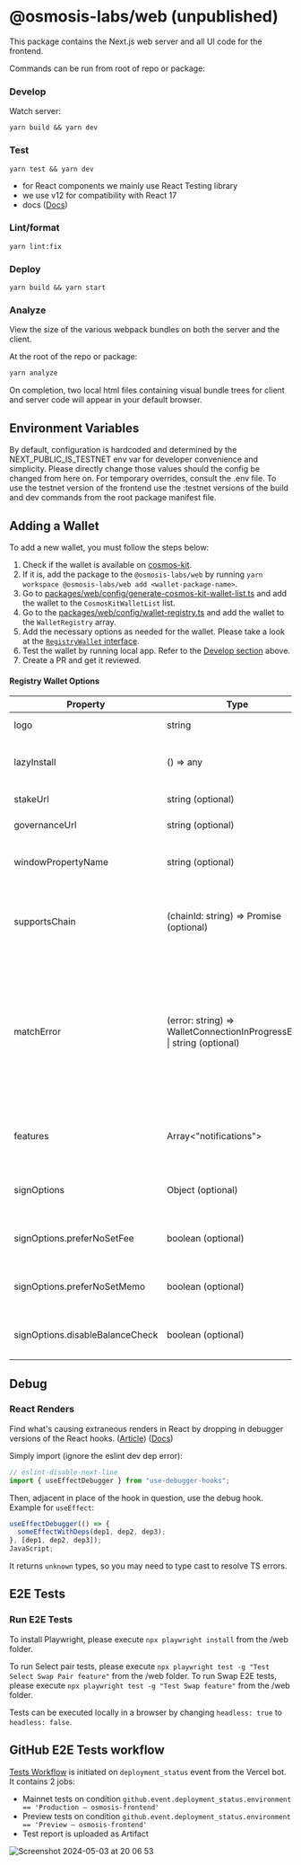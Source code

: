 # @osmosis-labs/web (unpublished)

This package contains the Next.js web server and all UI code for the frontend.

Commands can be run from root of repo or package:

### Develop

Watch server:

```
yarn build && yarn dev
```

### Test

```
yarn test && yarn dev
```

- for React components we mainly use React Testing library
- we use v12 for compatibility with React 17
- docs ([Docs](https://testing-library.com/docs/react-testing-library/intro/))

### Lint/format

```
yarn lint:fix
```

### Deploy

```
yarn build && yarn start
```

### Analyze

View the size of the various webpack bundles on both the server and the client.

At the root of the repo or package:

```bash
yarn analyze
```

On completion, two local html files containing visual bundle trees for client and server code will appear in your default browser.

## Environment Variables

By default, configuration is hardcoded and determined by the NEXT_PUBLIC_IS_TESTNET env var for developer convenience and simplicity. Please directly change those values should the config be changed from here on. For temporary overrides, consult the .env file. To use the testnet version of the frontend use the :testnet versions of the build and dev commands from the root package manifest file.

## Adding a Wallet

To add a new wallet, you must follow the steps below:

1. Check if the wallet is available on [cosmos-kit](https://github.com/cosmology-tech/cosmos-kit/tree/main/wallets).
2. If it is, add the package to the `@osmosis-labs/web` by running `yarn workspace @osmosis-labs/web add <wallet-package-name>`.
3. Go to [packages/web/config/generate-cosmos-kit-wallet-list.ts](https://github.com/osmosis-labs/osmosis-frontend/blob/stage/packages/web/config/generate-cosmos-kit-wallet-list.ts) and add the wallet to the `CosmosKitWalletList` list.
4. Go to the [packages/web/config/wallet-registry.ts](https://github.com/osmosis-labs/osmosis-frontend/blob/stage/packages/web/config/wallet-registry.ts) and add the wallet to the `WalletRegistry` array.
5. Add the necessary options as needed for the wallet. Please take a look at the [`RegistryWallet` interface](#registry-wallet-options).
6. Test the wallet by running local app. Refer to the [Develop section](#develop) above.
7. Create a PR and get it reviewed.

#### Registry Wallet Options

| Property                        | Type                                                                    | Description                                                                                                          |
| ------------------------------- | ----------------------------------------------------------------------- | -------------------------------------------------------------------------------------------------------------------- |
| logo                            | string                                                                  | The logo of the wallet.                                                                                              |
| lazyInstall                     | () => any                                                               | A function that lazily installs the wallet.                                                                          |
| stakeUrl                        | string (optional)                                                       | The URL for staking.                                                                                                 |
| governanceUrl                   | string (optional)                                                       | The URL for governance.                                                                                              |
| windowPropertyName              | string (optional)                                                       | Used to determine if the wallet is installed.                                                                        |
| supportsChain                   | (chainId: string) => Promise<boolean> (optional)                        | A method that checks if a chain is available for a given wallet.                                                     |
| matchError                      | (error: string) => WalletConnectionInProgressError \| string (optional) | A method that evaluates the provided error message to ascertain the specific connection-related error from a wallet. |
| features                        | Array<"notifications">                                                  | An array of features supported by the wallet.                                                                        |
| signOptions                     | Object (optional)                                                       | An object containing sign options.                                                                                   |
| signOptions.preferNoSetFee      | boolean (optional)                                                      | Preference for not setting a fee.                                                                                    |
| signOptions.preferNoSetMemo     | boolean (optional)                                                      | Preference for not setting a memo.                                                                                   |
| signOptions.disableBalanceCheck | boolean (optional)                                                      | Option to disable balance check.                                                                                     |

## Debug

### React Renders

Find what's causing extraneous renders in React by dropping in debugger versions of the React hooks. ([Article](https://reactjsexample.com/react-hooks-that-are-useful-for-debugging-dependency-changes-between-renders/)) ([Docs](https://github.com/kyleshevlin/use-debugger-hooks))

Simply import (ignore the eslint dev dep error):

```typescript
// eslint-disable-next-line
import { useEffectDebugger } from "use-debugger-hooks";
```

Then, adjacent in place of the hook in question, use the debug hook. Example for `useEffect`:

```typescript
useEffectDebugger(() => {
  someEffectWithDeps(dep1, dep2, dep3);
}, [dep1, dep2, dep3]);
JavaScript;
```

It returns `unknown` types, so you may need to type cast to resolve TS errors.

## E2E Tests

### Run E2E Tests

To install Playwright, please execute `npx playwright install` from the /web folder.

To run Select pair tests, please execute `npx playwright test -g "Test Select Swap Pair feature"` from the /web folder.
To run Swap E2E tests, please execute `npx playwright test -g "Test Swap feature"` from the /web folder.

Tests can be executed locally in a browser by changing `headless: true` to `headless: false`.

## GitHub E2E Tests workflow

[Tests Workflow](https://github.com/osmosis-labs/osmosis-frontend/blob/stage/.github/workflows/frontend-e2e-tests.yml) is initiated on `deployment_status` event from the Vercel bot.
It contains 2 jobs:

- Mainnet tests on condition `github.event.deployment_status.environment == 'Production – osmosis-frontend'`
- Preview tests on condition `github.event.deployment_status.environment == 'Preview – osmosis-frontend'`
- Test report is uploaded as Artifact
  
![Screenshot 2024-05-03 at 20 06 53](https://github.com/osmosis-labs/osmosis-frontend/assets/62520712/ce00bfac-24a6-429d-ac4e-7dacbbcb8efd)
